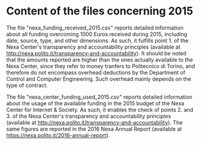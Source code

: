 Content of the files concerning 2015
====================================

The file "nexa_funding_received_2015.csv" reports detailed information about all funding overcoming 1000 Euros received during 2015, including date, source, type, and other dimensions. As such, it fulfills point 1. of the Nexa Center's transparency and accountability principles (available at http://nexa.polito.it/transparency-and-accountability). It should be noted that the amounts reported are higher than the ones actually available to the Nexa Center, since they refer to money tranfers to Politecnico di Torino, and therefore do not encompass overhead deductions by the Department of Control and Computer Engineering. Such overhead mainly depends on the type of contract.

The file "nexa_center_funding_used_2015.csv" reports detailed information about the usage of the available funding in the 2015 budget of the Nexa Center for Internet & Society. As such, it enables the check of points 2. and 3. of the Nexa Center's transparency and accountability principles (available at http://nexa.polito.it/transparency-and-accountability). The same figures are reported in the 2016 Nexa Annual Report (available at https://nexa.polito.it/2016-annual-report).
